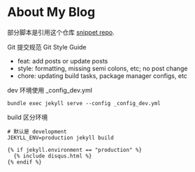 # About My Blog

部分脚本是引用这个仓库 [snippet repo](https://github.com/zhictory/snippet).

Git 提交规范 Git Style Guide

- feat: add posts or update posts
- style: formatting, missing semi colons, etc; no post change
- chore: updating build tasks, package manager configs, etc

dev 环境使用 \_config_dev.yml

```
bundle exec jekyll serve --config _config_dev.yml
```

build 区分环境

```shell
# 默认是 development
JEKYLL_ENV=production jekyll build
```

```liquid
{% if jekyll.environment == "production" %}
  {% include disqus.html %}
{% endif %}
```